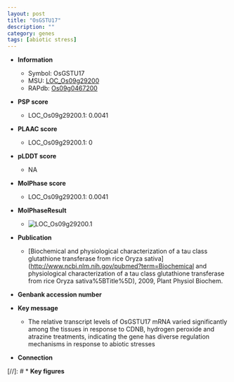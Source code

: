 ```yaml
---
layout: post
title: "OsGSTU17"
description: ""
category: genes
tags: [abiotic stress]
---
```


* **Information**  
    + Symbol: OsGSTU17  
    + MSU: [LOC_Os09g29200](http://rice.plantbiology.msu.edu/cgi-bin/ORF_infopage.cgi?orf=LOC_Os09g29200)  
    + RAPdb: [Os09g0467200](http://rapdb.dna.affrc.go.jp/viewer/gbrowse_details/irgsp1?name=Os09g0467200)  

* **PSP score**  
    + LOC_Os09g29200.1: 0.0041 

* **PLAAC score**  
    + LOC_Os09g29200.1: 0 

* **pLDDT score**
    + NA


* **MolPhase score**
    + LOC_Os09g29200.1: 0.0041

* **MolPhaseResult**
    + ![LOC_Os09g29200.1](https://ricepsp.github.io/pictures/LOC_Os09g/LOC_Os09g29200.1.png)

* **Publication**  
    + [Biochemical and physiological characterization of a tau class glutathione transferase from rice Oryza sativa](http://www.ncbi.nlm.nih.gov/pubmed?term=Biochemical and physiological characterization of a tau class glutathione transferase from rice Oryza sativa%5BTitle%5D), 2009, Plant Physiol Biochem.

* **Genbank accession number**  

* **Key message**  
    + The relative transcript levels of OsGSTU17 mRNA varied significantly among the tissues in response to CDNB, hydrogen peroxide and atrazine treatments, indicating the gene has diverse regulation mechanisms in response to abiotic stresses

* **Connection**  

[//]: # * **Key figures**  


